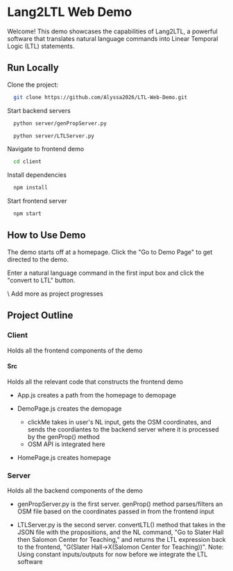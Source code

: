 
# Lang2LTL Web Demo

Welcome! This demo showcases the capabilities of Lang2LTL, a powerful software that translates natural language commands into Linear Temporal Logic (LTL) statements. 

## Run Locally

Clone the project:

```bash
  git clone https://github.com/Alyssa2026/LTL-Web-Demo.git
```

Start backend servers 

```bash
  python server/genPropServer.py
```
```bash
  python server/LTLServer.py
```
Navigate to frontend demo

```bash
  cd client
```

Install dependencies

```bash
  npm install
```

Start frontend server

```bash
  npm start
```
## How to Use Demo

The demo starts off at a homepage. Click the "Go to Demo Page" to get directed to the demo.

Enter a natural language command in the first input box and click the "convert to LTL" button.

\\ Add more as project progresses 

## Project Outline 

### Client
Holds all the frontend components of the demo

#### Src
Holds all the relevant code that constructs the frontend demo

* App.js creates a path from the homepage to demopage
* DemoPage.js creates the demopage
    
    * clickMe takes in user's NL input, gets the OSM coordinates, and sends the coordiantes to the backend server where it is processed by the genProp() method
    * OSM API is integrated here

* HomePage.js creates homepage

### Server
Holds all the backend components of the demo 

* genPropServer.py is the first server. genProp() method parses/filters an OSM file based on the coordinates passed in from the frontend input

* LTLServer.py is the second server. convertLTL() method that takes in the JSON file with the propositions, and the NL command, "Go to Slater Hall then Salomon Center for Teaching," and returns the LTL expression back to the frontend, "G(Slater Hall->X(Salomon Center for Teaching))". Note: Using constant inputs/outputs for now before we integrate the LTL software


        

    


